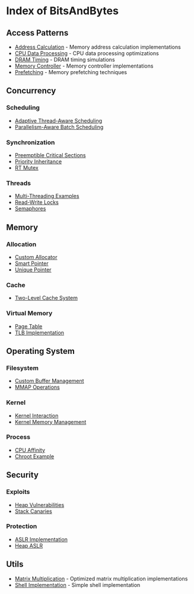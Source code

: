 # Index of BitsAndBytes

## Access Patterns
- [Address Calculation](accessPatterns/addressCalculation.c) - Memory address calculation implementations
- [CPU Data Processing](accessPatterns/cpuDataProcess.c) - CPU data processing optimizations
- [DRAM Timing](accessPatterns/DRAMtiming.c) - DRAM timing simulations
- [Memory Controller](accessPatterns/memoryController.c) - Memory controller implementations
- [Prefetching](accessPatterns/prefetching.c) - Memory prefetching techniques

## Concurrency
### Scheduling
- [Adaptive Thread-Aware Scheduling](concurrency/scheduling/AdaptiveThread-AwareScheduling.c)
- [Parallelism-Aware Batch Scheduling](concurrency/scheduling/Parallelism-AwareBatchScheduling.c)

### Synchronization
- [Preemptible Critical Sections](concurrency/synchronization/preemmtibleCriticalSections.c)
- [Priority Inheritance](concurrency/synchronization/priority_inheritance.c)
- [RT Mutex](concurrency/synchronization/rtMutex.c)

### Threads
- [Multi-Threading Examples](concurrency/threads/multiThreading.c)
- [Read-Write Locks](concurrency/threads/readWriteLocks.c)
- [Semaphores](concurrency/threads/semaphores/)

## Memory
### Allocation
- [Custom Allocator](memory/allocation/allocator.c)
- [Smart Pointer](memory/allocation/smartPointer.c)
- [Unique Pointer](memory/allocation/uniquePointer.c)

### Cache
- [Two-Level Cache System](memory/cache/Two-Level-Cache-System.c)

### Virtual Memory
- [Page Table](memory/virtual_mem/pageTable.c)
- [TLB Implementation](memory/virtual_mem/TLB.c)

## Operating System
### Filesystem
- [Custom Buffer Management](os/filesystem/CustomBufferManagementSystem.c)
- [MMAP Operations](os/filesystem/databaseOperationWithMMAP.c)

### Kernel
- [Kernel Interaction](os/kernel/kernelInteraction.c)
- [Kernel Memory Management](os/kernel/kernelMM.c)

### Process
- [CPU Affinity](os/process/cpu_affinity.c)
- [Chroot Example](os/process/chrootEx.c)

## Security
### Exploits
- [Heap Vulnerabilities](security/exploits/heap/)
- [Stack Canaries](security/exploits/stackCanaries.c)

### Protection
- [ASLR Implementation](security/protection/aslr.c)
- [Heap ASLR](security/protection/heapASLR.c)

## Utils
- [Matrix Multiplication](utils/matrixMul/) - Optimized matrix multiplication implementations
- [Shell Implementation](utils/sh.c) - Simple shell implementation

